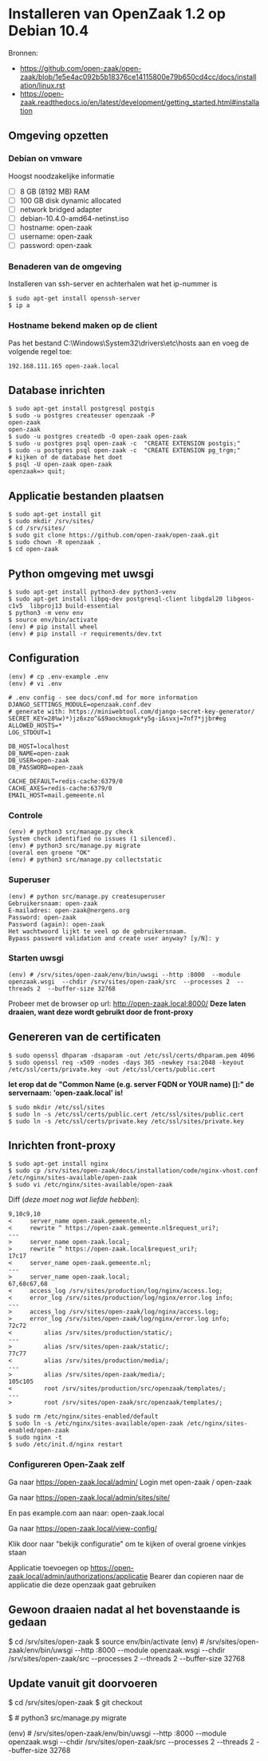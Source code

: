 # Installeren van OpenZaak 1.2 op Debian 10.4

Bronnen: 

- https://github.com/open-zaak/open-zaak/blob/1e5e4ac092b5b18376ce14115800e79b650cd4cc/docs/installation/linux.rst
- https://open-zaak.readthedocs.io/en/latest/development/getting_started.html#installation

## Omgeving opzetten

### Debian on vmware

Hoogst noodzakelijke informatie

- [ ] 8 GB (8192 MB) RAM
- [ ] 100 GB disk dynamic allocated
- [ ] network bridged adapter
- [ ] debian-10.4.0-amd64-netinst.iso
- [ ] hostname: open-zaak
- [ ] username: open-zaak
- [ ] password: open-zaak

### Benaderen van de omgeving

Installeren van ssh-server en achterhalen wat het ip-nummer is

```
$ sudo apt-get install openssh-server
$ ip a
```

### Hostname bekend maken op de client

Pas het bestand C:\Windows\System32\drivers\etc\hosts aan en voeg de volgende regel toe:

```
192.168.111.165 open-zaak.local
```

## Database inrichten

```
$ sudo apt-get install postgresql postgis
$ sudo -u postgres createuser openzaak -P
open-zaak
open-zaak
$ sudo -u postgres createdb -O open-zaak open-zaak
$ sudo -u postgres psql open-zaak -c  "CREATE EXTENSION postgis;"
$ sudo -u postgres psql open-zaak -c  "CREATE EXTENSION pg_trgm;"
# kijken of de database het doet
$ psql -U open-zaak open-zaak
openzaak=> quit;

```

## Applicatie bestanden plaatsen	
```
$ sudo apt-get install git
$ sudo mkdir /srv/sites/
$ cd /srv/sites/
$ sudo git clone https://github.com/open-zaak/open-zaak.git	
$ sudo chown -R openzaak .
$ cd open-zaak
```
## Python omgeving met uwsgi
```
$ sudo apt-get install python3-dev python3-venv
$ sudo apt-get install libpq-dev postgresql-client libgdal20 libgeos-c1v5  libproj13 build-essential
$ python3 -m venv env
$ source env/bin/activate	
(env) # pip install wheel
(env) # pip install -r requirements/dev.txt
```

## Configuration
```
(env) # cp .env-example .env 
​(env) # vi .env 
```

```
# .env config - see docs/conf.md for more information
DJANGO_SETTINGS_MODULE=openzaak.conf.dev
# generate with: https://miniwebtool.com/django-secret-key-generator/
SECRET_KEY=28%w)*)jz6xzo^&$9aockmugxk*y5g-i&svxj=7nf7*jjbr#eg
ALLOWED_HOSTS=*
LOG_STDOUT=1

DB_HOST=localhost
DB_NAME=open-zaak
DB_USER=open-zaak
DB_PASSWORD=open-zaak

CACHE_DEFAULT=redis-cache:6379/0
CACHE_AXES=redis-cache:6379/0
EMAIL_HOST=mail.gemeente.nl
```
### Controle
```
(env) # python3 src/manage.py check
System check identified no issues (1 silenced).
(env) # python3 src/manage.py migrate
(overal een groene "OK"
(env) # python3 src/manage.py collectstatic	
```
### Superuser
```
(env) # python src/manage.py createsuperuser
Gebruikersnaam: open-zaak
E-mailadres: open-zaak@nergens.org
Password: open-zaak
Password (again): open-zaak
Het wachtwoord lijkt te veel op de gebruikersnaam.
Bypass password validation and create user anyway? [y/N]: y
```
### Starten uwsgi
```
(env) # /srv/sites/open-zaak/env/bin/uwsgi --http :8000  --module openzaak.wsgi  --chdir /srv/sites/open-zaak/src  --processes 2  --threads 2  --buffer-size 32768
```
Probeer met de browser op url: http://open-zaak.local:8000/
**Deze laten draaien, want deze wordt gebruikt door de front-proxy**

## Genereren van de certificaten
```
$ sudo openssl dhparam -dsaparam -out /etc/ssl/certs/dhparam.pem 4096
$ sudo openssl req -x509 -nodes -days 365 -newkey rsa:2048 -keyout /etc/ssl/certs/private.key -out /etc/ssl/certs/public.cert
```
**let erop dat de "Common Name (e.g. server FQDN or YOUR name) []:" de servernaam: 'open-zaak.local' is!**

```	
$ sudo mkdir /etc/ssl/sites
$ sudo ln -s /etc/ssl/certs/public.cert /etc/ssl/sites/public.cert
$ sudo ln -s /etc/ssl/certs/private.key /etc/ssl/sites/private.key
```

## Inrichten front-proxy
```
$ sudo apt-get install nginx
$ sudo cp /srv/sites/open-zaak/docs/installation/code/nginx-vhost.conf /etc/nginx/sites-available/open-zaak
$ sudo vi /etc/nginx/sites-available/open-zaak
```

Diff (*deze moet nog wat liefde hebben*):
```
9,10c9,10
<     server_name open-zaak.gemeente.nl;
<     rewrite ^ https://open-zaak.gemeente.nl$request_uri?;
---
>     server_name open-zaak.local;
>     rewrite ^ https://open-zaak.local$request_uri?;
17c17
<     server_name open-zaak.gemeente.nl;
---
>     server_name open-zaak.local;
67,68c67,68
<     access_log /srv/sites/production/log/nginx/access.log;
<     error_log /srv/sites/production/log/nginx/error.log info;
---
>     access_log /srv/sites/open-zaak/log/nginx/access.log;
>     error_log /srv/sites/open-zaak/log/nginx/error.log info;
72c72
<         alias /srv/sites/production/static/;
---
>         alias /srv/sites/open-zaak/static/;
77c77
<         alias /srv/sites/production/media/;
---
>         alias /srv/sites/open-zaak/media/;
105c105
<         root /srv/sites/production/src/openzaak/templates/;
---
>         root /srv/sites/open-zaak/src/openzaak/templates/;
```

```
$ sudo rm /etc/nginx/sites-enabled/default
​$ sudo ln -s /etc/nginx/sites-available/open-zaak /etc/nginx/sites-enabled/open-zaak
​$ sudo nginx -t
​$ sudo /etc/init.d/nginx restart
```


### Configureren Open-Zaak zelf
Ga naar https://open-zaak.local/admin/
Login met open-zaak / open-zaak

Ga naar https://open-zaak.local/admin/sites/site/

En pas example.com aan naar: open-zaak.local

Ga naar https://open-zaak.local/view-config/

Klik door naar "bekijk configuratie" om te kijken of overal groene vinkjes staan

Applicatie toevoegen op https://open-zaak.local/admin/authorizations/applicatie
Bearer dan copieren naar de applicatie die deze openzaak gaat gebruiken

## Gewoon draaien nadat al het bovenstaande is gedaan
$ cd /srv/sites/open-zaak
$ source env/bin/activate
(env) # /srv/sites/open-zaak/env/bin/uwsgi --http :8000  --module openzaak.wsgi  --chdir /srv/sites/open-zaak/src  --processes 2  --threads 2  --buffer-size 32768

## Update vanuit git doorvoeren

$ cd /srv/sites/open-zaak
$ git checkout

$ # python3 src/manage.py migrate

(env) # /srv/sites/open-zaak/env/bin/uwsgi --http :8000  --module openzaak.wsgi  --chdir /srv/sites/open-zaak/src  --processes 2  --threads 2  --buffer-size 32768
